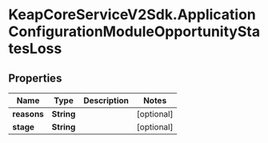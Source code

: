 # KeapCoreServiceV2Sdk.ApplicationConfigurationModuleOpportunityStatesLoss

## Properties

Name | Type | Description | Notes
------------ | ------------- | ------------- | -------------
**reasons** | **String** |  | [optional] 
**stage** | **String** |  | [optional] 


